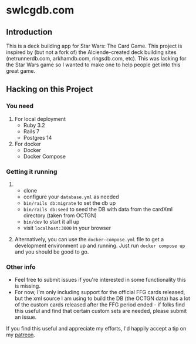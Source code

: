 # swlcgdb.com

## Introduction
This is a deck building app for Star Wars: The Card Game.  This project is inspired by (but not a fork of) the Alciende-created deck building sites (netrunnerdb.com, arkhamdb.com, ringsdb.com, etc).  This was lacking for the Star Wars game so I wanted to make one to help people get into this great game.

## Hacking on this Project
### You need

1. For local deployment
    - Ruby 3.2
    - Rails 7
    - Postgres 14
2. For docker
    - Docker
    - Docker Compose

### Getting it running
1. - clone
    - configure your `database.yml` as needed
    - `bin/rails db:migrate` to set the db up
    - `bin/rails db:seed` to seed the DB with data from the cardXml directory (taken from OCTGN)
    - `bin/dev` to start it all up
    - visit `localhost:3000` in your browser

2. Alternatively, you can use the `docker-compose.yml` file to get a development environment up and running.  Just run `docker compose up` and you should be good to go.


### Other info
- Feel free to submit issues if you're interested in some functionality this is missing.
- For now, I'm only including support for the official FFG cards released, but the xml source I am using to build the DB (the OCTGN data) has a lot of the custom cards released after the FFG period ended - if folks find this useful and find that certain custom sets are needed, please submit an issue.

If you find this useful and appreciate my efforts, I'd happily accept a tip on my [patreon](https://www.patreon.com/kphurley).
